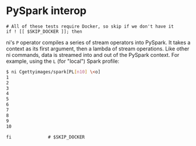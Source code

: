 # PySpark interop
```lazytest
# All of these tests require Docker, so skip if we don't have it
if ! [[ $SKIP_DOCKER ]]; then
```

ni's `P` operator compiles a series of stream operators into PySpark. It takes
a context as its first argument, then a lambda of stream operations. Like other
ni commands, data is streamed into and out of the PySpark context. For example,
using the `L` (for "local") Spark profile:

```bash
$ ni Cgettyimages/spark[PL[n10] \<o]
1
2
3
4
5
6
7
8
9
10
```

```lazytest
fi              # $SKIP_DOCKER
```
